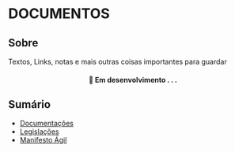 # DOCUMENTOS 

## Sobre 

Textos, Links, notas e mais outras coisas importantes para guardar

<h4 align="center"> 
	🚧  Em desenvolvimento . . .
</h4>

## Sumário

* [Documentações](https://github.com/palomaavena/palomaavena/blob/main/docs/documentacoes.md)
* [Legislações](https://github.com/palomaavena/palomaavena/blob/main/docs/legal.md)
* [Manifesto Ágil](https://github.com/palomaavena/palomaavena/blob/main/docs/manifesto_agil.md)

  








